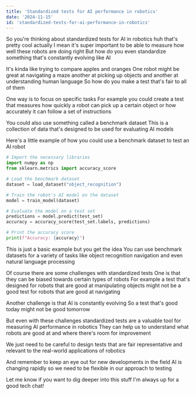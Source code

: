 ```yaml
---
title: 'Standardized tests for AI performance in robotics'
date: '2024-11-15'
id: 'standardized-tests-for-ai-performance-in-robotics'
---
```


So you're thinking about standardized tests for AI in robotics huh that's pretty cool actually  I mean it's super important to be able to measure how well these robots are doing right  But how do you even standardize something that's constantly evolving like AI  

It's kinda like trying to compare apples and oranges  One robot might be great at navigating a maze another at picking up objects and another at understanding human language  So how do you make a test that's fair to all of them  

One way is to focus on specific tasks  For example you could create a test that measures how quickly a robot can pick up a certain object or how accurately it can follow a set of instructions  

You could also use something called a benchmark dataset  This is a collection of data that's designed to be used for evaluating AI models  

Here's a little example of how you could use a benchmark dataset to test an AI robot

```python
# Import the necessary libraries
import numpy as np
from sklearn.metrics import accuracy_score

# Load the benchmark dataset
dataset = load_dataset("object_recognition")

# Train the robot's AI model on the dataset
model = train_model(dataset)

# Evaluate the model on a test set
predictions = model.predict(test_set)
accuracy = accuracy_score(test_set.labels, predictions)

# Print the accuracy score
print(f"Accuracy: {accuracy}")
```

This is just a basic example but you get the idea  You can use benchmark datasets for a variety of tasks like object recognition  navigation  and even natural language processing  

Of course  there are some challenges with standardized tests  One is that they can be biased towards certain types of robots  For example  a test that's designed for robots that are good at manipulating objects might not be a good test for robots that are good at navigating  

Another challenge is that AI is constantly evolving  So a test that's good today might not be good tomorrow  

But even with these challenges  standardized tests are a valuable tool for measuring AI performance in robotics  They can help us to understand what robots are good at  and where there's room for improvement  

We just need to be careful to design tests that are fair  representative  and relevant to the real-world applications of robotics  

And remember to keep an eye out for new developments in the field  AI is changing rapidly  so we need to be flexible in our approach to testing  

Let me know if you want to dig deeper into this stuff I'm always up for a good tech chat!

